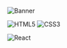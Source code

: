 ![Banner](https://user-images.githubusercontent.com/2652562/136852654-64f35833-9f74-4812-972d-b4fbe83c3dcf.png)

![HTML5](https://img.shields.io/badge/html5-%23E34F26.svg?style=for-the-badge&logo=html5&logoColor=white)
![CSS3](https://img.shields.io/badge/css3-%231572B6.svg?style=for-the-badge&logo=css3&logoColor=white)

![React](https://img.shields.io/badge/Code-React-informational?style=flat&logo=react&color=61DAFB)



<!-- 
# Sources :
- https://docs.github.com/en/account-and-profile/setting-up-and-managing-your-github-profile/customizing-your-profile/managing-your-profile-readme
- https://yushi95.medium.com/how-to-create-a-beautiful-readme-for-your-github-profile-36957caa711c
-->
